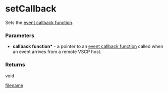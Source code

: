# setCallback

Sets the [event callback function](callback.md).

### Parameters
 * __callback function*__ - a pointer to an [event callback function](./callback.md) called when an event arrives from a remote VSCP host. 

 ### Returns
void

[filename](./bottom_copyright.md ':include')

